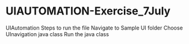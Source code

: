 # UIAUTOMATION-Exercise_7July
UIAutomation
Steps to run the file
Navigate to Sample UI folder
Choose UInavigation java class
Run the java class
